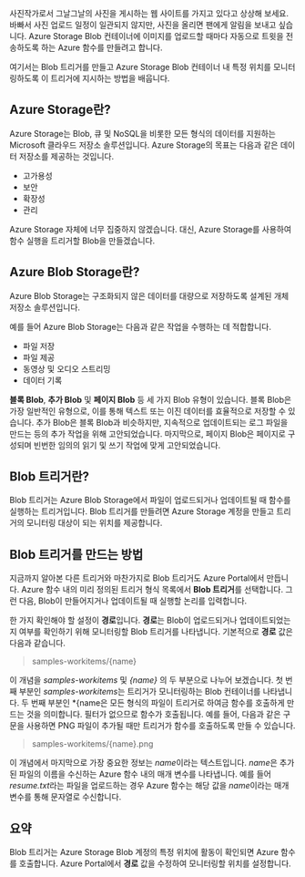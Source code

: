 사진작가로서 그날그날의 사진을 게시하는 웹 사이트를 가지고 있다고 상상해 보세요. 바빠서 사진 업로드 일정이 일관되지 않지만, 사진을 올리면 팬에게 알림을 보내고 싶습니다. Azure Storage Blob 컨테이너에 이미지를 업로드할 때마다 자동으로 트윗을 전송하도록 하는 Azure 함수를 만들려고 합니다.

여기서는 Blob 트리거를 만들고 Azure Storage Blob 컨테이너 내 특정 위치를 모니터링하도록 이 트리거에 지시하는 방법을 배웁니다.

## <a name="what-is-azure-storage"></a>Azure Storage란?

Azure Storage는 Blob, 큐 및 NoSQL을 비롯한 모든 형식의 데이터를 지원하는 Microsoft 클라우드 저장소 솔루션입니다. Azure Storage의 목표는 다음과 같은 데이터 저장소를 제공하는 것입니다.

- 고가용성
- 보안
- 확장성
- 관리

Azure Storage 자체에 너무 집중하지 않겠습니다. 대신, Azure Storage를 사용하여 함수 실행을 트리거할 Blob을 만들겠습니다.

## <a name="what-is-azure-blob-storage"></a>Azure Blob Storage란?

Azure Blob Storage는 구조화되지 않은 데이터를 대량으로 저장하도록 설계된 개체 저장소 솔루션입니다. 

예를 들어 Azure Blob Storage는 다음과 같은 작업을 수행하는 데 적합합니다.

- 파일 저장
- 파일 제공
- 동영상 및 오디오 스트리밍
- 데이터 기록

**블록 Blob**, **추가 Blob** 및 **페이지 Blob** 등 세 가지 Blob 유형이 있습니다. 블록 Blob은 가장 일반적인 유형으로, 이를 통해 텍스트 또는 이진 데이터를 효율적으로 저장할 수 있습니다. 추가 Blob은 블록 Blob과 비슷하지만, 지속적으로 업데이트되는 로그 파일을 만드는 등의 추가 작업을 위해 고안되었습니다. 마지막으로, 페이지 Blob은 페이지로 구성되며 빈번한 임의의 읽기 및 쓰기 작업에 맞게 고안되었습니다.

## <a name="what-is-a-blob-trigger"></a>Blob 트리거란?

Blob 트리거는 Azure Blob Storage에서 파일이 업로드되거나 업데이트될 때 함수를 실행하는 트리거입니다. Blob 트리거를 만들려면 Azure Storage 계정을 만들고 트리거의 모니터링 대상이 되는 위치를 제공합니다.

## <a name="how-to-create-a-blob-trigger"></a>Blob 트리거를 만드는 방법

지금까지 알아본 다른 트리거와 마찬가지로 Blob 트리거도 Azure Portal에서 만듭니다. Azure 함수 내의 미리 정의된 트리거 형식 목록에서 **Blob 트리거**를 선택합니다. 그런 다음, Blob이 만들어지거나 업데이트될 때 실행할 논리를 입력합니다.

한 가지 확인해야 할 설정이 **경로**입니다. **경로**는 Blob이 업로드되거나 업데이트되었는지 여부를 확인하기 위해 모니터링할 Blob 트리거를 나타냅니다. 기본적으로 **경로** 값은 다음과 같습니다. 

> samples-workitems/{name}

이 개념을 *samples-workitems* 및 *{name}* 의 두 부분으로 나누어 보겠습니다. 첫 번째 부분인 *samples-workitems*는 트리거가 모니터링하는 Blob 컨테이너를 나타냅니다. 두 번째 부분인 *{name은 모든 형식의 파일이 트리거로 하여금 함수를 호출하게 만드는 것을 의미합니다. 필터가 없으므로 함수가 호출됩니다. 예를 들어, 다음과 같은 구문을 사용하면 PNG 파일이 추가될 때만 트리거가 함수를 호출하도록 만들 수 있습니다.

> samples-workitems/{name}.png

이 개념에서 마지막으로 가장 중요한 정보는 *name*이라는 텍스트입니다. *name*은 추가된 파일의 이름을 수신하는 Azure 함수 내의 매개 변수를 나타냅니다. 예를 들어 *resume.txt*라는 파일을 업로드하는 경우 Azure 함수는 해당 값을 *name*이라는 매개 변수를 통해 문자열로 수신합니다.

## <a name="summary"></a>요약

Blob 트리거는 Azure Storage Blob 계정의 특정 위치에 활동이 확인되면 Azure 함수를 호출합니다. Azure Portal에서 **경로** 값을 수정하여 모니터링할 위치를 설정합니다.
